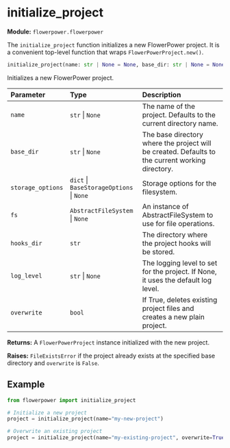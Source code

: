 # initialize_project

**Module:** `flowerpower.flowerpower`

The `initialize_project` function initializes a new FlowerPower project. It is a convenient top-level function that wraps `FlowerPowerProject.new()`.

```python
initialize_project(name: str | None = None, base_dir: str | None = None, storage_options: dict | BaseStorageOptions | None = {}, fs: AbstractFileSystem | None = None, hooks_dir: str = settings.HOOKS_DIR, log_level: str | None = None, overwrite: bool = False) -> FlowerPowerProject
```

Initializes a new FlowerPower project.

| Parameter | Type | Description |
|:----------|:-----|:------------|
| `name` | `str` &#124; `None` | The name of the project. Defaults to the current directory name. |
| `base_dir` | `str` &#124; `None` | The base directory where the project will be created. Defaults to the current working directory. |
| `storage_options` | `dict` &#124; `BaseStorageOptions` &#124; `None` | Storage options for the filesystem. |
| `fs` | `AbstractFileSystem` &#124; `None` | An instance of AbstractFileSystem to use for file operations. |
| `hooks_dir` | `str` | The directory where the project hooks will be stored. |
| `log_level` | `str` &#124; `None` | The logging level to set for the project. If None, it uses the default log level. |
| `overwrite` | `bool` | If True, deletes existing project files and creates a new plain project. |

**Returns:** A `FlowerPowerProject` instance initialized with the new project.

**Raises:** `FileExistsError` if the project already exists at the specified base directory and `overwrite` is `False`.

## Example

```python
from flowerpower import initialize_project

# Initialize a new project
project = initialize_project(name="my-new-project")

# Overwrite an existing project
project = initialize_project(name="my-existing-project", overwrite=True)